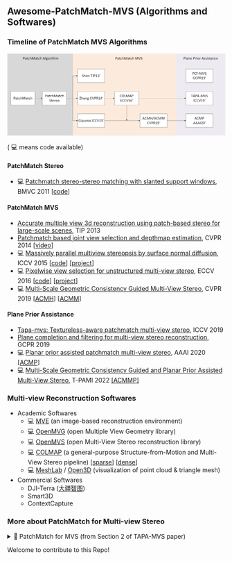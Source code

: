 ## Awesome-PatchMatch-MVS (Algorithms and Softwares)

<!--
### Methods classification
![Methods classification](./figures/related_works.png)
-->

### Timeline of PatchMatch MVS Algorithms

![timeline_for_PatchMatch_MVS](./figures/timeline_PatchMatch.png)

( 💻 means code available)

#### PatchMatch Stereo
+ 💻 [Patchmatch stereo-stereo matching with slanted support windows](https://www.microsoft.com/en-us/research/wp-content/uploads/2011/01/PatchMatchStereo_BMVC2011_6MB.pdf), BMVC 2011 [[code](https://github.com/ethan-li-coding/PatchMatchStereo)]

#### PatchMatch MVS
+ [Accurate multiple view 3d reconstruction using patch-based stereo for large-scale scenes](https://ieeexplore.ieee.org/abstract/document/6409456/), TIP 2013
+ [Patchmatch based joint view selection and depthmap estimation](https://ieeexplore.ieee.org/document/6909592/), CVPR 2014 [[video](https://www.youtube.com/watch?v=vxPZxdDYXYw)]
+ 💻 [Massively parallel multiview stereopsis by surface normal diffusion](https://www.cv-foundation.org/openaccess/content_iccv_2015/papers/Galliani_Massively_Parallel_Multiview_ICCV_2015_paper.pdf), ICCV 2015  [[code](https://github.com/kysucix/gipuma)] [[project](https://prs.igp.ethz.ch/research/projects/gipuma.html)]
+ 💻 [Pixelwise view selection for unstructured multi-view stereo](https://link.springer.com/content/pdf/10.1007%2F978-3-319-46487-9_31.pdf), ECCV 2016  [[code](https://github.com/colmap/colmap)] [[project](https://colmap.github.io/)] <!-- [[poster](https://www.microsoft.com/en-us/research/uploads/prod/2019/09/P-2A-41.pdf)]-->
+ 💻 [Multi-Scale Geometric Consistency Guided Multi-View Stereo](https://openaccess.thecvf.com/content_CVPR_2019/papers/Xu_Multi-Scale_Geometric_Consistency_Guided_Multi-View_Stereo_CVPR_2019_paper.pdf), CVPR 2019 [[ACMH](https://github.com/GhiXu/ACMH)] [[ACMM](https://github.com/GhiXu/ACMM)]

#### Plane Prior Assistance
+ [Tapa-mvs: Textureless-aware patchmatch multi-view stereo](https://openaccess.thecvf.com/content_ICCV_2019/papers/Romanoni_TAPA-MVS_Textureless-Aware_PAtchMatch_Multi-View_Stereo_ICCV_2019_paper.pdf), ICCV 2019 
+ [Plane completion and filtering for multi-view stereo reconstruction](https://www.researchgate.net/publication/335340045_Plane_Completion_and_Filtering_for_Multi-View_Stereo_Reconstruction), GCPR 2019 
+ 💻 [Planar prior assisted patchmatch multi-view stereo](https://ojs.aaai.org/index.php/AAAI/article/view/6940), AAAI 2020 [[ACMP](https://github.com/GhiXu/ACMP)]
+ 💻 [Multi-Scale Geometric Consistency Guided and Planar Prior Assisted Multi-View Stereo](https://ieeexplore.ieee.org/abstract/document/9863705), T-PAMI 2022 [[ACMMP]](https://github.com/GhiXu/ACMMP)

#### 

### Multi-view Reconstruction Softwares
+ Academic Softwares
  + 💻 [MVE](https://github.com/simonfuhrmann/mve) (an image-based reconstruction environment)
  + 💻 [OpenMVG](https://github.com/openMVG/openMVG) (open Multiple View Geometry library)
  + 💻 [OpenMVS](https://github.com/cdcseacave/openMVS) (open Multi-View Stereo reconstruction library)
  + 💻 [COLMAP](https://github.com/colmap/colmap) (a general-purpose Structure-from-Motion and Multi-View Stereo pipeline) [[sparse](https://github.com/XYZ-qiyh/colmap_sparse_recon)] [[dense](https://github.com/XYZ-qiyh/colmap_dense_recon)]
  + 💻 [MeshLab](https://github.com/cnr-isti-vclab/meshlab) / [Open3D](http://www.open3d.org/docs/release/getting_started.html) (visualization of point cloud & triangle mesh)
+ Commercial Softwares
  + DJI-Terra ([大疆智图](https://www.dji.com/cn/dji-terra))
  + Smart3D
  + ContextCapture

### More about PatchMatch for Multi-view Stereo

<details>
  <summary>📃 PatchMatch for MVS (from Section 2 of TAPA-MVS paper) </summary>

The PatchMatch seminal paper by [Barnes et al.](https://www.researchgate.net/profile/Eli-Shechtman/publication/220184392_PatchMatch_A_Randomized_Correspondence_Algorithm_for_Structural_Image_Editing/links/02e7e520897b12bf0f000000/PatchMatch-A-Randomized-Correspondence-Algorithm-for-Structural-Image-Editing.pdf) proposed a general method to efficiently compute an approximate nearest neighbor function defining the pixelwise correspondence among patches of two images. 
The idea is to use a collaborative search which exploits local coherency. 
PatchMatch initializes each pixel of an image with a random guess about the location of the nearest neighbor in the second image. 
Then, each pixel propagates its estimate to the neighboring pixels and, among these estimates, the most likely is assigned to the pixel itself. 
As a result the best estimates spread along the entire image.

[Bleyer et al.](https://www.microsoft.com/en-us/research/wp-content/uploads/2011/01/PatchMatchStereo_BMVC2011_6MB.pdf) re-framed this method into the stereo matching realm. Indeed, for each image patch, stereo matching looks in the second image for the corresponding patch, i.e. the nearest neighbor in the sense of photometric consistency. 
To improve its robustness the matching function is not limited to fixed sized squared windows, but it extends PatchMatch to estimate a pixel-wise plane orientation adopted to define the matching procedure on slanted support windows.
Heise et al. integrated the PatchMatch for stereo into a variational formulation to regularize the estimate with quadratic relaxation. This approach produces smoother depth estimates while preserving edges discontinuities.

The previous works successfully applied the PatchMatch idea to the pair-wise stereo matching problem. The natural extension to Multi-View Stereo was proposed by [Shen](https://ieeexplore.ieee.org/abstract/document/6409456/). Here the author selects a subset of camera pairs depending on the number of shared points computed by Structure from Motion and their mutual parallax angle. Then he estimates a depth map for the selected subset of camera pairs through a simplified version of the method of [Bleyer et al.](https://www.microsoft.com/en-us/research/wp-content/uploads/2011/01/PatchMatchStereo_BMVC2011_6MB.pdf).
The algorithm refines the depth maps by enforcing consistency among multiple views, and it finally merges the depth maps into a point cloud.

A different multi-view approach by [Galliani et al](https://www.cv-foundation.org/openaccess/content_iccv_2015/papers/Galliani_Massively_Parallel_Multiview_ICCV_2015_paper.pdf). modifies the PatchMatch propagation scheme in such a way that computation can better exploit the parallelization of GPUs. Differently, from [Shen](https://ieeexplore.ieee.org/abstract/document/6409456/), they aggregate, for each reference camera, a set of matching costs compute from different source images.
One of the major drawbacks of these approaches is the decoupled depth estimation and camera pairs selection.
[Xu and Tao](https://openaccess.thecvf.com/content_CVPR_2019/papers/Xu_Multi-Scale_Geometric_Consistency_Guided_Multi-View_Stereo_CVPR_2019_paper.pdf) recently proposed an attempt to overcome this issue; they extended with a more efficient propagation pattern and, in particular, their optimization procedure jointly considers all the views and all the depth hypotheses.


Rather than considering the whole set of images to compute the matching costs, [Zheng et al.](https://ieeexplore.ieee.org/document/6909592/) proposed an elegant method to deal with view selection. They designed a robust method framing the joint depth estimation and pixel-wise view selection problem into a variational approximation framework. Following a generalized Expectation Maximization paradigm, they alternate depth update with a PatchMatch propagation scheme, keeping the view selection fixed, and pixel-wise view inference with the forward-backward algorithm, keeping the depth fixed.


[Schonberger et al.](https://link.springer.com/content/pdf/10.1007%2F978-3-319-46487-9_31.pdf) extended this method to jointly estimate per-pixel depths and normals, such that,  differently from [Zheng et al.](https://ieeexplore.ieee.org/document/6909592/), the knowledge of the normals enables slanted support windows to avoid the fronto-parallel assumption. Then they add view-dependent priors to select views that more likely induce robust matching cost computation.

</details>

<!--
📃 Blog of ACMH/ACMM/ACMP [[Link](https://mp.weixin.qq.com/s/xEOSica0kYxOgwmGFQKbRA)] 
--->

Welcome to contribute to this Repo!
